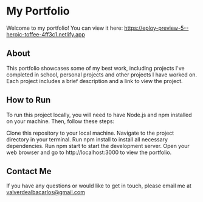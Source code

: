 # My Portfolio
Welcome to my portfolio! You can view it here: https://eploy-preview-5--heroic-toffee-4ff3c1.netlify.app

## About
This portfolio showcases some of my best work, including projects I've completed in school, personal projects and other projects I have worked on. Each project includes a brief description and a link to view the project.

## How to Run
To run this project locally, you will need to have Node.js and npm installed on your machine. Then, follow these steps:

Clone this repository to your local machine.
Navigate to the project directory in your terminal.
Run npm install to install all necessary dependencies.
Run npm start to start the development server.
Open your web browser and go to http://localhost:3000 to view the portfolio.

## Contact Me
If you have any questions or would like to get in touch, please email me at valverdealbacarlos@gmail.com